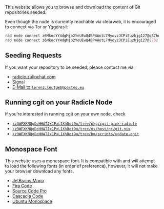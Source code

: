 This website allows you to browse and download the content of Git repositories seeded.

Even though the node is currently reachable via clearweb, it is encouraged to connect via Tor or Yggdrasil:

```sh
rad node connect z6MkocYY4dgMjo2YeUEwQ4BP4AotL7MyovzJCPiEuzkjg127@q37hn7rhcbqiirapcx5bkgxzue5oqijdmjv55anfht2ne5hxxjxyhhyd.onion:8776
rad node connect z6MkocYY4dgMjo2YeUEwQ4BP4AotL7MyovzJCPiEuzkjg127@[202:f094:502b:1b03:9e0:2c3d:bc8b:428b]:8776
```

## Seeding Requests

If you want your repository to be seeded, please contact me via

 * [radicle.zulipchat.com](https://radicle.zulipchat.com/#user/702667)
 * [Signal](https://signal.me/#eu/QktoJMdqAR38SnDfPEkHJ0oT3_RN1ylq-yhSyA_9mZh1gaYIOmVLYbMOkE02pbBF)
 * [E-Mail to `lorenz.leutgeb@posteo.eu`](mailto:lorenz.leutgeb@posteo.eu?subject=Seeding+Request)

## Running cgit on your Radicle Node

If you're interested in running cgit on your own node, check

 * [`/z3WFXKNQgDcHHATJx1PxL1XhDot9u/tree/pkg/cgit-pink-radicle`](/z3WFXKNQgDcHHATJx1PxL1XhDot9u/tree/pkg/cgit-pink-radicle)
 * [`/z3WFXKNQgDcHHATJx1PxL1XhDot9u/tree/os/host/nc/git.nix`](/z3WFXKNQgDcHHATJx1PxL1XhDot9u/tree/os/host/nc/git.nix)
 * [`/z3WFXKNQgDcHHATJx1PxL1XhDot9u/tree/hm/scripts/update-cgit`](/z3WFXKNQgDcHHATJx1PxL1XhDot9u/tree/hm/scripts/update-cgit)

## Monospace Font

This website uses a monospace font.
It is compatible with and will attempt to load the following fonts (in order of preference),
however, it will not make your browser download any fonts.

 * [JetBrains Mono](https://jetbrains.com/mono)
 * [Fira Code](https://github.com/tonsky/FiraCode)
 * [Source Code Pro](https://adobe-fonts.github.io/source-code-pro)
 * [Cascadia Code](https://github.com/microsoft/cascadia-code)
 * [Ubuntu Monospace](https://design.ubuntu.com/font)
